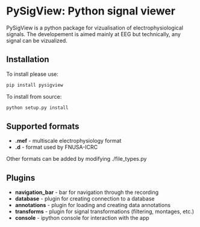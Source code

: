PySigView: Python signal viewer
====================================================

PySigView is a python package for vizualisation of electrophysiological
signals. The developement is aimed mainly at EEG but technically, any signal
can be vizualized.

Installation
------------

To install please use:
```bash
pip install pysigview
```

To install from source:
```bash
python setup.py install
```


Supported formats
-----------------

- **.mef** - multiscale electrophysiology format
- **.d**   - format used by FNUSA-ICRC

Other formats can be added by modifying ./file_types.py

Plugins
-------
- **navigation_bar** - bar for navigation through the recording
- **database** - plugin for creating connection to a database
- **annotations**    - plugin for loading and creating data annotations
- **transforms** - plugin for signal transformations (filtering, montages, etc.)
- **console** - ipython console for interaction with the app

